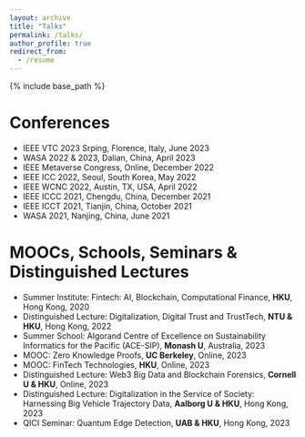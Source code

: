 ```yaml
---
layout: archive
title: "Talks"
permalink: /talks/
author_profile: true
redirect_from:
  - /resume
---
```


{% include base_path %}

Conferences
======
* IEEE VTC 2023 Srping, Florence, Italy, June 2023 
* WASA 2022 & 2023, Dalian, China, April 2023 
* IEEE Metaverse Congress, Online, December 2022
* IEEE ICC 2022, Seoul, South Korea, May 2022
* IEEE WCNC 2022, Austin, TX, USA, April 2022
* IEEE ICCC 2021, Chengdu, China, December 2021
* IEEE ICCT 2021, Tianjin, China, October 2021
* WASA 2021, Nanjing, China, June 2021 


MOOCs, Schools, Seminars & Distinguished Lectures
======
* Summer Institute: Fintech: AI, Blockchain, Computational Finance, **HKU**, Hong Kong, 2020 
* Distinguished Lecture: Digitalization, Digital Trust and TrustTech, **NTU & HKU**, Hong Kong, 2022
* Summer School: Algorand Centre of Excellence on Sustainability Informatics for the Pacific (ACE-SIP), **Monash U**, Australia, 2023
* MOOC: Zero Knowledge Proofs, **UC Berkeley**, Online, 2023
* MOOC: FinTech Technologies, **HKU**, Online, 2023
* Distinguished Lecture: Web3 Big Data and Blockchain Forensics, **Cornell U & HKU**, Online, 2023
* Distinguished Lecture: Digitalization in the Service of Society: Harnessing Big Vehicle Trajectory Data, **Aalborg U & HKU**, Hong Kong, 2023
* QICI Seminar: Quantum Edge Detection, **UAB & HKU**, Hong Kong, 2023
